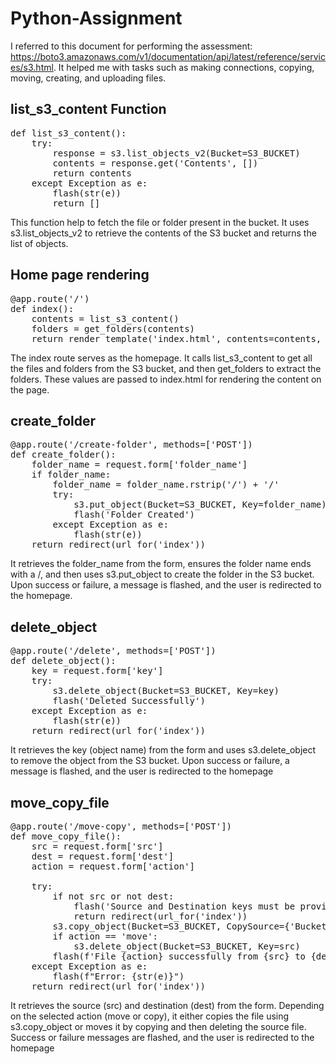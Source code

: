# Python-Assignment

I referred to this document for performing the assessment: https://boto3.amazonaws.com/v1/documentation/api/latest/reference/services/s3.html. It helped me with tasks such as making connections, copying, moving, creating, and uploading files.

<h2>list_s3_content Function </h2>
<pre>
def list_s3_content():
    try:
        response = s3.list_objects_v2(Bucket=S3_BUCKET)
        contents = response.get('Contents', [])
        return contents
    except Exception as e:
        flash(str(e))
        return []
</pre>
This function help to fetch the file or folder present in the bucket. It uses s3.list_objects_v2 to retrieve the contents of the S3 bucket and returns the list of objects.

<h2> Home page rendering</h2>
<pre>
@app.route('/')
def index():
    contents = list_s3_content()
    folders = get_folders(contents)
    return render_template('index.html', contents=contents, folders=folders)
</pre>
The index route serves as the homepage. It calls list_s3_content to get all the files and folders from the S3 bucket, and then get_folders to extract the folders. These values are passed to index.html for rendering the content on the page.

<h2>create_folder</h2>

<pre>
@app.route('/create-folder', methods=['POST'])
def create_folder():
    folder_name = request.form['folder_name']
    if folder_name:
        folder_name = folder_name.rstrip('/') + '/'
        try:
            s3.put_object(Bucket=S3_BUCKET, Key=folder_name)
            flash('Folder Created')
        except Exception as e:
            flash(str(e))
    return redirect(url_for('index'))
</pre>
It retrieves the folder_name from the form, ensures the folder name ends with a /, and then uses s3.put_object to create the folder in the S3 bucket.
Upon success or failure, a message is flashed, and the user is redirected to the homepage.

<h2> delete_object </h2>
<pre>
@app.route('/delete', methods=['POST'])
def delete_object():
    key = request.form['key']
    try:
        s3.delete_object(Bucket=S3_BUCKET, Key=key)
        flash('Deleted Successfully')
    except Exception as e:
        flash(str(e))
    return redirect(url_for('index'))
</pre>
It retrieves the key (object name) from the form and uses s3.delete_object to remove the object from the S3 bucket. Upon success or failure, a message is flashed, and the user is redirected to the homepage

<h2>move_copy_file</h2>

<pre>
@app.route('/move-copy', methods=['POST'])
def move_copy_file():
    src = request.form['src']
    dest = request.form['dest']
    action = request.form['action']

    try:
        if not src or not dest:
            flash('Source and Destination keys must be provided')
            return redirect(url_for('index'))
        s3.copy_object(Bucket=S3_BUCKET, CopySource={'Bucket': S3_BUCKET, 'Key': src}, Key=dest)
        if action == 'move':
            s3.delete_object(Bucket=S3_BUCKET, Key=src)
        flash(f'File {action} successfully from {src} to {dest}')
    except Exception as e:
        flash(f"Error: {str(e)}")
    return redirect(url_for('index'))
</pre>
It retrieves the source (src) and destination (dest) from the form. Depending on the selected action (move or copy), it either copies the file using s3.copy_object or moves it by copying and then deleting the source file.
Success or failure messages are flashed, and the user is redirected to the homepage




